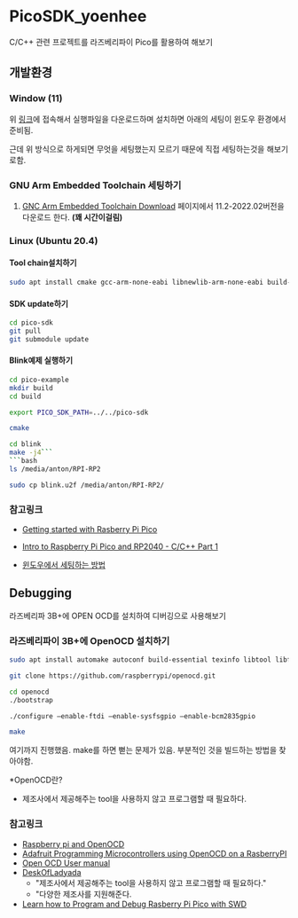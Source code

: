 # PicoSDK_yoenhee

C/C++ 관련 프로젝트를 라즈베리파이 Pico를 활용하여 해보기 
## 개발환경 
### Window (11)

위 [링크](https://github.com/raspberrypi/pico-setup-windows/tree/master#pico-setup-for-windows)에 접속해서 실행파일을 다운로드하며 설치하면 아래의 세팅이 윈도우 환경에서 준비됨.

근데 위 방식으로 하게되면 무엇을 세팅했는지 모르기 때문에 직접 세팅하는것을 해보기로함. 
### GNU Arm Embedded Toolchain 세팅하기  
1. [GNC Arm Embedded Toolchain Download](https://developer.arm.com/downloads/-/arm-gnu-toolchain-downloads) 페이지에서 11.2-2022.02버전을 다운로드 한다. **(꽤 시간이걸림)** 



### Linux (Ubuntu 20.4)

#### Tool chain설치하기
```bash 
sudo apt install cmake gcc-arm-none-eabi libnewlib-arm-none-eabi build-essential
```
#### SDK update하기
```bash
cd pico-sdk
git pull
git submodule update
```

#### Blink예제 실행하기
```bash
cd pico-example
mkdir build 
cd build
```
```bash
export PICO_SDK_PATH=../../pico-sdk
```
```bash
cmake
```
```bash
cd blink
make -j4```
```bash
ls /media/anton/RPI-RP2
```
```bash
sudo cp blink.u2f /media/anton/RPI-RP2/
```
### 참고링크
- [Getting started with Rasberry Pi Pico](https://datasheets.raspberrypi.com/pico/getting-started-with-pico.pdf) 

- [Intro to Raspberry Pi Pico and RP2040 - C/C++ Part 1](https://www.youtube.com/watch?v=B5rQSoOmR5w&t=10s&ab_channel=DigiKey)

- [윈도우에서 세팅하는 방법](https://shawnhymel.com/2096/how-to-set-up-raspberry-pi-pico-c-c-toolchain-on-windows-with-vs-code/)

## Debugging 
라즈베리파 3B+에 OPEN OCD를 설치하여 디버깅으로 사용해보기 

### 라즈베리파이 3B+에 OpenOCD 설치하기
```bash 
sudo apt install automake autoconf build-essential texinfo libtool libftdi-dev libusb-1.0-0- dev 
```
```bash
git clone https://github.com/raspberrypi/openocd.git
```
```bash 
cd openocd
./bootstrap
```
```bash 
./configure –enable-ftdi –enable-sysfsgpio –enable-bcm2835gpio
```
```bash
make
```
여기까지 진행했음. make를 하면 뻗는 문제가 있음. 부분적인 것을 빌드하는 방법을 찾아야함.




*OpenOCD란?
- 제조사에서 제공해주는 tool을 사용하지 않고 프로그램할 때 필요하다. 

### 참고링크
- [Raspberry pi and OpenOCD](https://iosoft.blog/2019/01/28/raspberry-pi-openocd/)
- [Adafruit Programming Microcontrollers using OpenOCD on a RasberryPI ](https://learn.adafruit.com/programming-microcontrollers-using-openocd-on-raspberry-pi/overview)
- [Open OCD User manual](https://openocd.org/doc/html/index.html)
- [DeskOfLadyada](https://www.youtube.com/live/-EIaDxSIBYw?si=cKCvN8DlGxepgTew) 
  - "제조사에서 제공해주는 tool을 사용하지 않고 프로그램할 때 필요하다."   
  - "다양한 제조사를 지원해준다. 
- [Learn how to Program and Debug Rasberry Pi Pico with SWD](https://www.electronicshub.org/programming-raspberry-pi-pico-with-swd/)


